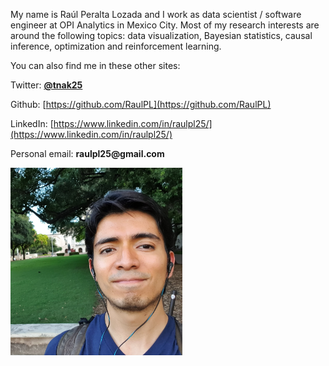 My name is Raúl Peralta Lozada and I work as data scientist / software engineer
at OPI Analytics in Mexico City. Most of my research interests are around the following topics: 
data visualization, Bayesian statistics, causal inference, optimization 
and reinforcement learning.

You can also find me in these other sites:

Twitter: [__@tnak25__](https://twitter.com/tnak25)

Github: [https://github.com/RaulPL](https://github.com/RaulPL)

LinkedIn: [https://www.linkedin.com/in/raulpl25/](https://www.linkedin.com/in/raulpl25/)

Personal email: __raulpl25@gmail.com__

<img 
src="../images/raul_pl.jpg" alt="RaulPL" width="275" height="300"
/>
